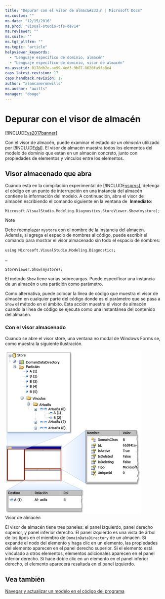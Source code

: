 ```yaml
---
title: "Depurar con el visor de almac&#233;n | Microsoft Docs"
ms.custom: ""
ms.date: "12/15/2016"
ms.prod: "visual-studio-tfs-dev14"
ms.reviewer: ""
ms.suite: ""
ms.tgt_pltfrm: ""
ms.topic: "article"
helpviewer_keywords: 
  - "Lenguaje específico de dominio, almacén"
  - "Lenguaje específico de dominio, visor de almacén"
ms.assetid: 0178db2e-ae99-4ed3-9b87-8620fa9fa8e4
caps.latest.revision: 17
caps.handback.revision: 17
author: "alancameronwills"
ms.author: "awills"
manager: "douge"
---
```

# Depurar con el visor de almac&#233;n
[!INCLUDE[vs2017banner](../code-quality/includes/vs2017banner.md)]

Con el visor de almacén, puede examinar el estado *de un almacén* utilizado por [!INCLUDE[dsl](../modeling/includes/dsl_md.md)].  El visor de almacén muestra todos los elementos del modelo de dominio que están en un almacén concreto, junto con propiedades de elementos y vínculos entre los elementos.  
  
## Visor almacenado que abra  
 Cuando está en la compilación experimental de [!INCLUDE[vsprvs](../code-quality/includes/vsprvs_md.md)], detenga el código en un punto de interrupción en una instancia del almacén contiene la información del modelo. A continuación, abra el visor de almacén escribiendo el comando siguiente en la ventana de  **Inmediato**:  
  
```  
Microsoft.VisualStudio.Modeling.Diagnostics.StoreViewer.Show(mystore);  
```  
  
> [!NOTE]
>  Debe reemplazar `mystore` con el nombre de la instancia del almacén.  Además, si agrega el espacio de nombres al código, puede escribir el comando para mostrar el visor almacenado sin todo el espacio de nombres:  
>   
>  `using Microsoft.VisualStudio.Modeling.Diagnostics;`  
>   
>  `…`  
>   
>  `StoreViewer.Show(mystore);`  
  
 El método `Show` tiene varias sobrecargas.  Puede especificar una instancia de un almacén o una partición como parámetro.  
  
 Como alternativa, puede colocar la línea de código que muestra el visor de almacén en cualquier parte del código donde es el parámetro que se pasa a `Show` el método en el ámbito.  Esta acción muestra el visor de almacén cuando la línea de código se ejecuta como una instantánea del contenido del almacén.  
  
### Con el visor almacenado  
 Cuando se abre el visor store, una ventana no modal de Windows Forms se, como muestra la siguiente ilustración.  
  
 ![](../modeling/media/storeviewer2.png "storeviewer2")  
Visor de almacén  
  
 El visor de almacén tiene tres paneles: el panel izquierdo, panel derecho superior, y panel inferior derecho.  El panel izquierdo es una vista de árbol de los tipos en el miembro de `DomainDataDirectory` de un almacén.  Si expande el nodo del elemento y haga clic en un elemento, las propiedades del elemento aparecen en el panel derecho superior.  Si el elemento está vinculado a otros elementos, elementos adicionales aparecen en el panel inferior derecho.  Si hace doble clic en un elemento en el panel inferior derecho, el elemento aparecerá resaltada en el panel izquierdo.  
  
## Vea también  
 [Navegar y actualizar un modelo en el código del programa](../modeling/navigating-and-updating-a-model-in-program-code.md)